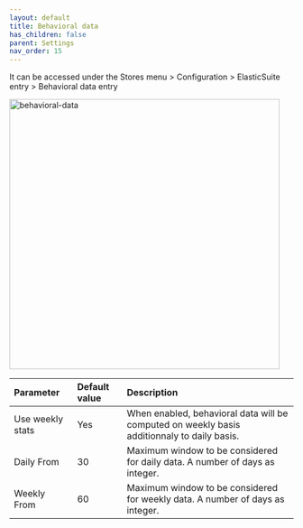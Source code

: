 ```yaml
---
layout: default
title: Behavioral data
has_children: false
parent: Settings
nav_order: 15
---
```


It can be accessed under the Stores menu > Configuration > ElasticSuite entry > Behavioral data entry

<img width="479" alt="behavioral-data" src="https://user-images.githubusercontent.com/98949123/156211033-125f1156-06af-4f63-bc58-32a6a30e8679.PNG">

| Parameter    | Default value | Description |
|:-------------|:------------------|:------|
|Use weekly stats|Yes|When enabled, behavioral data will be computed on weekly basis additionnaly to daily basis.|
|Daily From|30|Maximum window to be considered for daily data. A number of days as integer.|
|Weekly From|60|Maximum window to be considered for weekly data. A number of days as integer.|
